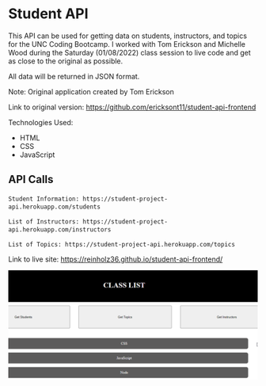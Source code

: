 # Student API

This API can be used for getting data on students, instructors, and topics for the UNC Coding Bootcamp. I worked with Tom Erickson and Michelle Wood during the Saturday (01/08/2022) class session to live code and get as close to the original as possible.

All data will be returned in JSON format.

Note: Original application created by Tom Erickson

Link to original version: https://github.com/ericksont11/student-api-frontend

Technologies Used:
* HTML
* CSS
* JavaScript

## API Calls

```
Student Information: https://student-project-api.herokuapp.com/students
```

```
List of Instructors: https://student-project-api.herokuapp.com/instructors
```

```
List of Topics: https://student-project-api.herokuapp.com/topics
```

Link to live site: https://reinholz36.github.io/student-api-frontend/

<a href="https://reinholz36.github.io/student-api-frontend/">
<img src="source-image.png" alt="student api frontend" page title">
</a>